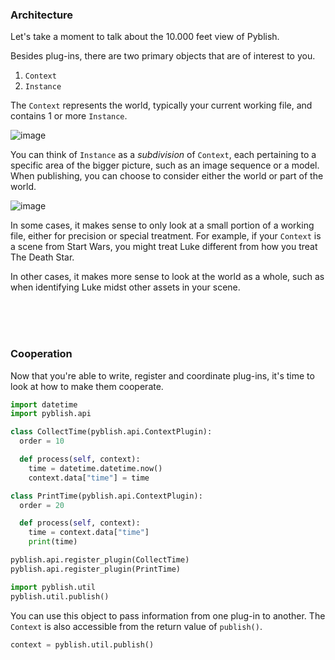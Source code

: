 ### Architecture

Let's take a moment to talk about the 10.000 feet view of Pyblish.

Besides plug-ins, there are two primary objects that are of interest to you.

1. `Context`
2. `Instance`

The `Context` represents the world, typically your current working file, and contains 1 or more `Instance`.

![image](https://cloud.githubusercontent.com/assets/2152766/12515123/ac0ec266-c11e-11e5-803f-8e83fac3b20d.png)


You can think of `Instance` as a *subdivision* of `Context`, each pertaining to a specific area of the bigger picture, such as an image sequence or a model. When publishing, you can choose to consider either the world or part of the world.

![image](https://cloud.githubusercontent.com/assets/2152766/12515132/b6693872-c11e-11e5-911d-43387571751a.png)

In some cases, it makes sense to only look at a small portion of a working file, either for precision or special treatment. For example, if your `Context` is a scene from Start Wars, you might treat Luke different from how you treat The Death Star.

In other cases, it makes more sense to look at the world as a whole, such as when identifying Luke midst other assets in your scene.

<br>
<br>
<br>

### Cooperation

Now that you're able to write, register and coordinate plug-ins, it's time to look at how to make them cooperate.

```python
import datetime
import pyblish.api

class CollectTime(pyblish.api.ContextPlugin):
  order = 10

  def process(self, context):
    time = datetime.datetime.now()
    context.data["time"] = time

class PrintTime(pyblish.api.ContextPlugin):
  order = 20

  def process(self, context):
    time = context.data["time"]
    print(time)

pyblish.api.register_plugin(CollectTime)
pyblish.api.register_plugin(PrintTime)

import pyblish.util
pyblish.util.publish()
```

You can use this object to pass information from one plug-in to another. The `Context` is also accessible from the return value of `publish()`.

```python
context = pyblish.util.publish()
```